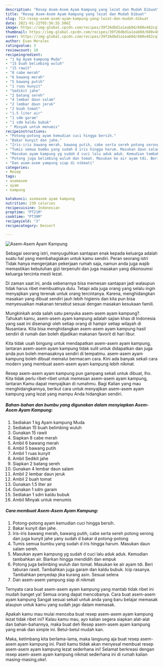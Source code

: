 ```yaml
---
description: "Resep Asem-Asem Ayam Kampung yang lezat dan Mudah Dibuat"
title: "Resep Asem-Asem Ayam Kampung yang lezat dan Mudah Dibuat"
slug: 713-resep-asem-asem-ayam-kampung-yang-lezat-dan-mudah-dibuat
date: 2021-01-22T05:56:55.506Z
image: https://img-global.cpcdn.com/recipes/39f26dbd1a1eab0d/680x482cq70/asem-asem-ayam-kampung-foto-resep-utama.jpg
thumbnail: https://img-global.cpcdn.com/recipes/39f26dbd1a1eab0d/680x482cq70/asem-asem-ayam-kampung-foto-resep-utama.jpg
cover: https://img-global.cpcdn.com/recipes/39f26dbd1a1eab0d/680x482cq70/asem-asem-ayam-kampung-foto-resep-utama.jpg
author: Evan Morales
ratingvalue: 3
reviewcount: 10
recipeingredient:
- "1 kg Ayam kampung Muda"
- "15 buah belimbing wuluh"
- "15 rawit"
- "8 cabe merah"
- "6 bawang merah"
- "5 bawang putih"
- "1 ruas kunyit"
- "Sedikit jahe"
- "2 batang sereh"
- "4 lembar daun salam"
- "2 lembar daun jeruk"
- "2 buah tomat"
- "1.5 liter air"
- "1 sdm garam"
- "1 sdm kaldu bubuk"
- " Minyak untuk menumis"
recipeinstructions:
- "Potong-potong ayam kemudian cuci hingga bersih."
- "Bakar kunyit dan jahe."
- "Iris-iris bawang merah, bawang putih, cabe serta sereh potong serong dan juga kunyit jahe yany sudah d bakar d potong-potong"
- "Tumis semua bumbu yang sudah d iris hingga harum. Masukan daun salam sereh."
- "Masukan ayam kampung yg sudah d cuci lalu aduk aduk. Kemudian tambahkan air. Biarkan hingga mendidih dan empuk"
- "Potong juga belimbing wuluh dan tomat. Masukan ke air ayam tdi. Beri taburan rawit. Tambahkan juga garam dan kaldu bubuk. Icip rasanya. Tambahkan penyedap jika kurang asin. Sesuai selera"
- "Dan asem-asem yampung siap di nikmati"
categories:
- Resep
tags:
- asemasem
- ayam
- kampung

katakunci: asemasem ayam kampung 
nutrition: 239 calories
recipecuisine: Indonesian
preptime: "PT21M"
cooktime: "PT39M"
recipeyield: "3"
recipecategory: Dessert

---
```



![Asem-Asem Ayam Kampung](https://img-global.cpcdn.com/recipes/39f26dbd1a1eab0d/680x482cq70/asem-asem-ayam-kampung-foto-resep-utama.jpg)

Sebagai seorang istri, menyuguhkan santapan enak kepada keluarga adalah suatu hal yang membahagiakan untuk kamu sendiri. Peran seorang istri Tidak hanya mengerjakan pekerjaan rumah saja, namun anda juga wajib memastikan kebutuhan gizi terpenuhi dan juga masakan yang dikonsumsi keluarga tercinta mesti lezat.

Di zaman  saat ini, anda sebenarnya bisa memesan santapan jadi walaupun tidak harus ribet membuatnya dulu. Tetapi ada juga orang yang selalu ingin menyajikan yang terenak untuk orang tercintanya. Karena, menghidangkan masakan yang dibuat sendiri jauh lebih higienis dan kita pun bisa menyesuaikan makanan tersebut sesuai dengan masakan kesukaan famili. 



Mungkinkah anda salah satu penyuka asem-asem ayam kampung?. Tahukah kamu, asem-asem ayam kampung adalah sajian khas di Indonesia yang saat ini disenangi oleh setiap orang di hampir setiap wilayah di Nusantara. Kita bisa menghidangkan asem-asem ayam kampung hasil sendiri di rumah dan boleh dijadikan makanan favorit di hari libur.

Kita tidak usah bingung untuk mendapatkan asem-asem ayam kampung, lantaran asem-asem ayam kampung tidak sulit untuk didapatkan dan juga anda pun boleh memasaknya sendiri di tempatmu. asem-asem ayam kampung boleh dibuat memalui bermacam cara. Kini ada banyak sekali cara modern yang membuat asem-asem ayam kampung lebih nikmat.

Resep asem-asem ayam kampung pun gampang sekali untuk dibuat, lho. Kita tidak perlu ribet-ribet untuk memesan asem-asem ayam kampung, lantaran Kamu dapat menyajikan di rumahmu. Bagi Kalian yang mau menghidangkannya, berikut cara untuk menyajikan asem-asem ayam kampung yang lezat yang mampu Anda hidangkan sendiri.

<!--inarticleads1-->

##### Bahan-bahan dan bumbu yang digunakan dalam menyiapkan Asem-Asem Ayam Kampung:

1. Sediakan 1 kg Ayam kampung Muda
1. Sediakan 15 buah belimbing wuluh
1. Gunakan 15 rawit
1. Siapkan 8 cabe merah
1. Ambil 6 bawang merah
1. Ambil 5 bawang putih
1. Ambil 1 ruas kunyit
1. Ambil Sedikit jahe
1. Siapkan 2 batang sereh
1. Gunakan 4 lembar daun salam
1. Ambil 2 lembar daun jeruk
1. Ambil 2 buah tomat
1. Gunakan 1.5 liter air
1. Gunakan 1 sdm garam
1. Sediakan 1 sdm kaldu bubuk
1. Ambil  Minyak untuk menumis




<!--inarticleads2-->

##### Cara membuat Asem-Asem Ayam Kampung:

1. Potong-potong ayam kemudian cuci hingga bersih.
1. Bakar kunyit dan jahe.
1. Iris-iris bawang merah, bawang putih, cabe serta sereh potong serong dan juga kunyit jahe yany sudah d bakar d potong-potong
1. Tumis semua bumbu yang sudah d iris hingga harum. Masukan daun salam sereh.
1. Masukan ayam kampung yg sudah d cuci lalu aduk aduk. Kemudian tambahkan air. Biarkan hingga mendidih dan empuk
1. Potong juga belimbing wuluh dan tomat. Masukan ke air ayam tdi. Beri taburan rawit. Tambahkan juga garam dan kaldu bubuk. Icip rasanya. Tambahkan penyedap jika kurang asin. Sesuai selera
1. Dan asem-asem yampung siap di nikmati




Ternyata cara buat asem-asem ayam kampung yang mantab tidak ribet ini mudah banget ya! Semua orang dapat mencobanya. Cara buat asem-asem ayam kampung Sangat sesuai sekali untuk anda yang baru belajar memasak ataupun untuk kamu yang sudah jago dalam memasak.

Apakah kamu mau mulai mencoba buat resep asem-asem ayam kampung lezat tidak ribet ini? Kalau kamu mau, ayo kalian segera siapkan alat-alat dan bahan-bahannya, maka buat deh Resep asem-asem ayam kampung yang enak dan simple ini. Betul-betul mudah kan. 

Maka, ketimbang kita berlama-lama, maka langsung aja buat resep asem-asem ayam kampung ini. Pasti kamu tiidak akan menyesal membuat resep asem-asem ayam kampung lezat sederhana ini! Selamat berkreasi dengan resep asem-asem ayam kampung nikmat sederhana ini di rumah kalian masing-masing,oke!.


